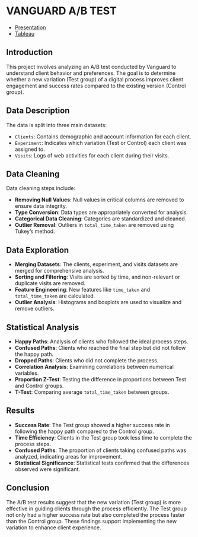 # VANGUARD A/B TEST

- [Presentation](https://docs.google.com/presentation/d/12Kd4BYSKqSL1LLOXoFSM1wFfO5M47FknlkYkO05ZMDE/edit?usp=sharing)
- [Tableau](https://public.tableau.com/views/VanguardAB/VanguardAB?:language=en-US&:sid=&:redirect=auth&:display_count=n&:origin=viz_share_link)

## Introduction

This project involves analyzing an A/B test conducted by Vanguard to understand client behavior and preferences. The goal is to determine whether a new variation (Test group) of a digital process improves client engagement and success rates compared to the existing version (Control group).

## Data Description

The data is split into three main datasets:

- `Clients`: Contains demographic and account information for each client.
- `Experiment`: Indicates which variation (Test or Control) each client was assigned to.
- `Visits`: Logs of web activities for each client during their visits.

## Data Cleaning

Data cleaning steps include:

- **Removing Null Values**: Null values in critical columns are removed to ensure data integrity.
- **Type Conversion**: Data types are appropriately converted for analysis.
- **Categorical Data Cleaning**: Categories are standardized and cleaned.
- **Outlier Removal**: Outliers in `total_time_taken` are removed using Tukey’s method.

## Data Exploration

- **Merging Datasets**: The clients, experiment, and visits datasets are merged for comprehensive analysis.
- **Sorting and Filtering**: Visits are sorted by time, and non-relevant or duplicate visits are removed.
- **Feature Engineering**: New features like `time_taken` and `total_time_taken` are calculated.
- **Outlier Analysis**: Histograms and boxplots are used to visualize and remove outliers.

## Statistical Analysis

- **Happy Paths**: Analysis of clients who followed the ideal process steps.
- **Confused Paths**: Clients who reached the final step but did not follow the happy path.
- **Dropped Paths**: Clients who did not complete the process.
- **Correlation Analysis**: Examining correlations between numerical variables.
- **Proportion Z-Test**: Testing the difference in proportions between Test and Control groups.
- **T-Test**: Comparing average `total_time_taken` between groups.

## Results

- **Success Rate**: The Test group showed a higher success rate in following the happy path compared to the Control group.
- **Time Efficiency**: Clients in the Test group took less time to complete the process steps.
- **Confused Paths**: The proportion of clients taking confused paths was analyzed, indicating areas for improvement.
- **Statistical Significance**: Statistical tests confirmed that the differences observed were significant.

## Conclusion

The A/B test results suggest that the new variation (Test group) is more effective in guiding clients through the process efficiently. The Test group not only had a higher success rate but also completed the process faster than the Control group. These findings support implementing the new variation to enhance client experience.
